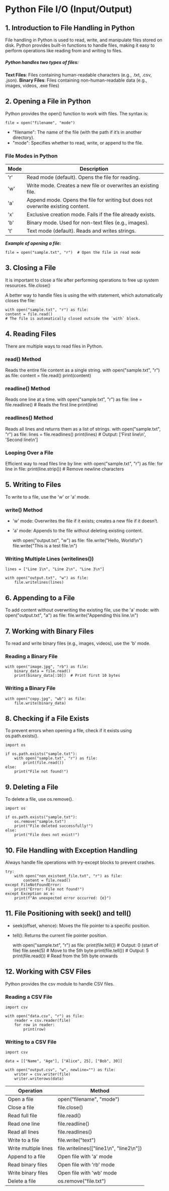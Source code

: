 # Python File I/O (Input/Output)

## 1. Introduction to File Handling in Python

File handling in Python is used to read, write, and manipulate files stored on disk. Python provides built-in functions to handle files, making it easy to perform operations like reading from and writing to files.

##### Python handles two types of files:

**Text Files**: Files containing human-readable characters (e.g., .txt, .csv, .json).
**Binary Files**: Files containing non-human-readable data (e.g., images, videos, .exe files)

## 2. Opening a File in Python

Python provides the open() function to work with files. The syntax is:

    file = open("filename", "mode")

+ "filename": The name of the file (with the path if it’s in another directory).
+ "mode": Specifies whether to read, write, or append to the file.

### File Modes in Python

| Mode|	Description|
|-------|-----------|
| 'r'	|Read mode (default). Opens the file for reading.|
| 'w'	|Write mode. Creates a new file or overwrites an existing file.|
| 'a'	|Append mode. Opens the file for writing but does not overwrite existing content.|
| 'x'	|Exclusive creation mode. Fails if the file already exists.|
| 'b'	|Binary mode. Used for non-text files (e.g., images).|
| 't'	|Text mode (default). Reads and writes strings.|

***Example of opening a file:***
    
    file = open("sample.txt", "r")  # Open the file in read mode

## 3. Closing a File

It is important to close a file after performing operations to free up system resources.
    file.close()

A better way to handle files is using the with statement, which automatically closes the file:

    with open("sample.txt", "r") as file:
    content = file.read()
    # The file is automatically closed outside the `with` block.

## 4. Reading Files
There are multiple ways to read files in Python.

### read() Method

Reads the entire file content as a single string.
    with open("sample.txt", "r") as file:
        content = file.read()
        print(content)

### readline() Method
Reads one line at a time.
    with open("sample.txt", "r") as file:
        line = file.readline()  # Reads the first line
        print(line)


### readlines() Method
Reads all lines and returns them as a list of strings.
    with open("sample.txt", "r") as file:
        lines = file.readlines()
        print(lines)  # Output: ['First line\n', 'Second line\n']

### Looping Over a File
Efficient way to read files line by line:
    with open("sample.txt", "r") as file:
        for line in file:
            print(line.strip())  # Remove newline characters

## 5. Writing to Files
To write to a file, use the 'w' or 'a' mode.

### write() Method
+ 'w' mode: Overwrites the file if it exists; creates a new file if it doesn’t.
+ 'a' mode: Appends to the file without deleting existing content.

    with open("output.txt", "w") as file:
        file.write("Hello, World!\n")
        file.write("This is a test file.\n")

###  Writing Multiple Lines (writelines())
    lines = ["Line 1\n", "Line 2\n", "Line 3\n"]

    with open("output.txt", "w") as file:
        file.writelines(lines)

## 6. Appending to a File
To add content without overwriting the existing file, use the 'a' mode:
    with open("output.txt", "a") as file:
        file.write("Appending this line.\n")

## 7. Working with Binary Files
To read and write binary files (e.g., images, videos), use the 'b' mode.
### Reading a Binary File
    with open("image.jpg", "rb") as file:
        binary_data = file.read()
        print(binary_data[:10])  # Print first 10 bytes

### Writing a Binary File

    with open("copy.jpg", "wb") as file:
        file.write(binary_data)

## 8. Checking if a File Exists
To prevent errors when opening a file, check if it exists using os.path.exists().

    import os

    if os.path.exists("sample.txt"):
        with open("sample.txt", "r") as file:
            print(file.read())
    else:
        print("File not found!")

## 9. Deleting a File
To delete a file, use os.remove().

    import os

    if os.path.exists("sample.txt"):
        os.remove("sample.txt")
        print("File deleted successfully!")
    else:
        print("File does not exist!")

## 10. File Handling with Exception Handling
Always handle file operations with try-except blocks to prevent crashes.

    try:
        with open("non_existent_file.txt", "r") as file:
            content = file.read()
    except FileNotFoundError:
        print("Error: File not found!")
    except Exception as e:
        print(f"An unexpected error occurred: {e}")

## 11. File Positioning with seek() and tell()
+ seek(offset, whence): Moves the file pointer to a specific position.
+ tell(): Returns the current file pointer position.

    with open("sample.txt", "r") as file:
        print(file.tell())  # Output: 0 (start of file)
        file.seek(5)        # Move to the 5th byte
        print(file.tell())  # Output: 5
        print(file.read())  # Read from the 5th byte onwards
## 12. Working with CSV Files
Python provides the csv module to handle CSV files.

### Reading a CSV File
    import csv

    with open("data.csv", "r") as file:
        reader = csv.reader(file)
        for row in reader:
            print(row)

### Writing to a CSV File

    import csv

    data = [["Name", "Age"], ["Alice", 25], ["Bob", 30]]

    with open("output.csv", "w", newline="") as file:
        writer = csv.writer(file)
        writer.writerows(data)


|Operation |	Method|
|-----------|----------|
|Open a file |	open("filename", "mode")|
|Close a file|	file.close()|
|Read full file|	file.read()|
|Read one line|	file.readline()|
|Read all lines|	file.readlines()|
|Write to a file|	file.write("text")|
|Write multiple lines|	file.writelines(["line1\n", "line2\n"])|
|Append to a file|	Open file with 'a' mode|
|Read binary files|	Open file with 'rb' mode|
|Write binary files|	Open file with 'wb' mode|
|Delete a file|	os.remove("file.txt")|


